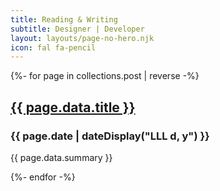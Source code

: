 ```yaml
---
title: Reading & Writing
subtitle: Designer | Developer
layout: layouts/page-no-hero.njk
icon: fal fa-pencil
---
```


<section class="journal-listing">
        {%- for page in collections.post | reverse -%}
        <div>
            <h2><a href="{{ page.url }}">{{ page.data.title }}</a></h2>
            <h3><i class="far fa-calendar-alt"></i> {{ page.date | dateDisplay("LLL d, y") }}</h3>
            <p>{{ page.data.summary }}</p>
        </div>
        {%- endfor -%}
</section>
